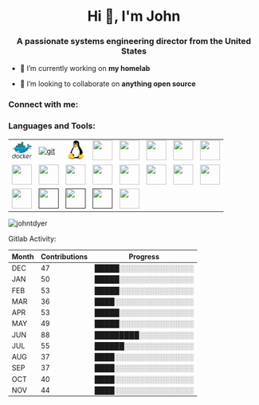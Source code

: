 <h1 align="center">Hi 👋, I'm John</h1>
<h3 align="center">A passionate systems engineering director from the United States</h3>

- 🔭 I’m currently working on **my homelab**

- 👯 I’m looking to collaborate on **anything open source**


<h3 align="left">Connect with me:</h3>
<p align="left">
</p>

<h3 align="left">Languages and Tools:</h3>

<p align="left">

  <table cellspacing="0" cellpadding="0">
    <tr>
    <td>
      <a href="https://www.docker.com/" target="_blank" rel="noreferrer">
        <img src="https://raw.githubusercontent.com/devicons/devicon/master/icons/docker/docker-original-wordmark.svg" alt="docker" width="40" height="40"/>
      </a>
    <td>
      <a href="https://git-scm.com/" target="_blank" rel="noreferrer">
        <img src="https://www.vectorlogo.zone/logos/git-scm/git-scm-icon.svg" alt="git" width="40" height="40"/>
      </a>
    </td>
    <td>
      <a href="https://www.linux.org/" target="_blank" rel="noreferrer">
        <img src="https://raw.githubusercontent.com/devicons/devicon/master/icons/linux/linux-original.svg" alt="linux" width="40" height="40"/>
      </a>
    </td>
    <td>
      <a href="https://github.com" target="_blank" rel="noreferrer">
        <img src="https://cdn.jsdelivr.net/gh/devicons/devicon@latest/icons/githubactions/githubactions-original.svg" width="40" height="40"/>
      </a>
    </td>
    <td>
      <a href="https://gitlab.com" target="_blank" rel="noreferrer">
        <img src="https://cdn.jsdelivr.net/gh/devicons/devicon@latest/icons/gitlab/gitlab-original.svg" width="40" height="40"/>
      </a>
    </td>
    <td>
      <a href="https://go-lang.com" target="_blank" rel="noreferrer">
        <img src="https://cdn.jsdelivr.net/gh/devicons/devicon@latest/icons/go/go-original.svg" width="40" height="40"/>
      </a>
    </td>
    <td>
      <a href="https://ubuntu.com" target="_blank" rel="noreferrer">
        <img src="https://cdn.jsdelivr.net/gh/devicons/devicon@latest/icons/ubuntu/ubuntu-original.svg" width="40" height="40"/>
      </a>
    </td>
    <td>
      <a href="https://github.com" target="_blank" rel="noreferrer">
        <img src="https://cdn.jsdelivr.net/gh/devicons/devicon@latest/icons/github/github-original-wordmark.svg" width="40" height="40"/>
      </a>
    </td>
    </tr>
    <tr>
    <td>
      <a href="https://www.terraform.io/" target="_blank" rel="noreferrer">
        <img src="https://cdn.jsdelivr.net/gh/devicons/devicon@latest/icons/terraform/terraform-original-wordmark.svg" width="40" height="40"/>
      </a>
    </td>
    <td>
      <a href="https://www.ansible.com/" target="_blank" rel="noreferrer">
        <img src="https://cdn.jsdelivr.net/gh/devicons/devicon@latest/icons/ansible/ansible-original-wordmark.svg" width="40" height="40"/>
      </a>
    </td>
    <td>
      <a href="https://www.ansible.com/" target="_blank" rel="noreferrer">
        <img src="https://cdn.jsdelivr.net/gh/devicons/devicon@latest/icons/amazonwebservices/amazonwebservices-plain-wordmark.svg" width="40" height="40"/>
      <a>
    </td>
    <td>
      <a href="https://aws.amazon.com/" target="_blank" rel="noreferrer">
        <img src="https://cdn.jsdelivr.net/gh/devicons/devicon@latest/icons/python/python-original-wordmark.svg" width="40" height="40"/>
      </a>
    </td>
    <td>
      <a href="https://influxdb.com/" target="_blank" rel="noreferrer">
        <img src="https://cdn.jsdelivr.net/gh/devicons/devicon@latest/icons/influxdb/influxdb-original-wordmark.svg" width="40" height="40"/>
      </a>
    </td>
    <td>
      <a href="https://cloud.google.com" target="_blank" rel="noreferrer">
        <img src="https://cdn.jsdelivr.net/gh/devicons/devicon@latest/icons/googlecloud/googlecloud-original-wordmark.svg" width="40" height="40"/>
      </a>
    </td>
    <td>
      <a href="https://www.consul.io/" target="_blank" rel="noreferrer">
        <img src="https://cdn.jsdelivr.net/gh/devicons/devicon@latest/icons/consul/consul-original-wordmark.svg" width="40" height="40"/>
      </a>
    </td>
    <td>
      <a href="https://grafana.com" target="_blank" rel="noreferrer">
        <img src="https://cdn.jsdelivr.net/gh/devicons/devicon@latest/icons/grafana/grafana-original-wordmark.svg" width="40" height="40"/>
      </a>
    </td>
    </tr>
    <tr>
      <td>
        <a href="https://kubernetes.io/" target="_blank" rel="noreferrer">
          <img src="https://cdn.jsdelivr.net/gh/devicons/devicon@latest/icons/kubernetes/kubernetes-original.svg" width="40" height="40"/>
        </a>
      </td>
      <td>
        <a href="" target="_blank" rel="noreferrer">
          <img src="https://cdn.jsdelivr.net/gh/devicons/devicon@latest/icons/postgresql/postgresql-original-wordmark.svg" width="40" height="40"/>
        </a>
      </td>
      <td>
        <a href="" target="_blank" rel="noreferrer">
          <img src="https://cdn.jsdelivr.net/gh/devicons/devicon@latest/icons/linux/linux-original.svg" width="40" height="40"/>
        </a>
      </td>
      <td>
        <a href="" target="_blank" rel="noreferrer">
          <img src="https://cdn.jsdelivr.net/gh/devicons/devicon@latest/icons/lua/lua-original.svg" width="40" height="40"/>
        </a>
      </td>
      <td>
        <a href="https://code.visualstudio.com/" target="_blank" rel="noreferrer">
          <img src="https://cdn.jsdelivr.net/gh/devicons/devicon@latest/icons/vscode/vscode-original-wordmark.svg" width="40" height="40"/>
        </a>
      </td>
    </tr>
  </table>
</p>

<p>
  <img align="left" src="https://github-readme-stats.vercel.app/api/top-langs?username=johntdyer&show_icons=true&locale=en&layout=compact" alt="johntdyer" />
</p>
</br>
<!-- <p> -->
  <!-- <img align="left" src="https://dyer-gitlab-readme-stats-kq71m8u0f-johntdyers-projects.vercel.app/api?username=john.t.dyer&show_icons=true&theme=dark" alt="johntdyer" /> -->
<!-- </p> -->
<p align="left">

Gitlab Activity:<br/>
<!--START_SECTION:emo-gitlab-->
| Month | Contributions | Progress | 
|-------|---------------|---------------------------|
|DEC|47 |█████░░░░░░░░░░░░░░░|
|JAN|50 |█████░░░░░░░░░░░░░░░|
|FEB|53 |█████░░░░░░░░░░░░░░░|
|MAR|36 |████░░░░░░░░░░░░░░░░|
|APR|53 |█████░░░░░░░░░░░░░░░|
|MAY|49 |█████░░░░░░░░░░░░░░░|
|JUN|88 |█████████░░░░░░░░░░░|
|JUL|55 |██████░░░░░░░░░░░░░░|
|AUG|37 |████░░░░░░░░░░░░░░░░|
|SEP|37 |████░░░░░░░░░░░░░░░░|
|OCT|40 |████░░░░░░░░░░░░░░░░|
|NOV|44 |████░░░░░░░░░░░░░░░░|

<!--END_SECTION:emo-gitlab-->
</p>